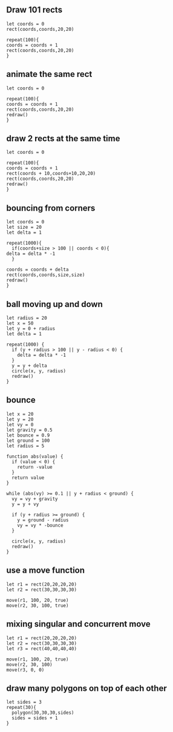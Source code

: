 ## Draw 101 rects

```
let coords = 0
rect(coords,coords,20,20)

repeat(100){
coords = coords + 1
rect(coords,coords,20,20)
}
```

## animate the same rect

```
let coords = 0

repeat(100){
coords = coords + 1
rect(coords,coords,20,20)
redraw()
}
```

## draw 2 rects at the same time

```
let coords = 0

repeat(100){
coords = coords + 1
rect(coords + 10,coords+10,20,20)
rect(coords,coords,20,20)
redraw()
}
```

## bouncing from corners

```
let coords = 0
let size = 20
let delta = 1

repeat(1000){
  if(coords+size > 100 || coords < 0){
delta = delta * -1
  }

coords = coords + delta
rect(coords,coords,size,size)
redraw()
}
```

## ball moving up and down

```
let radius = 20
let x = 50
let y = 0 + radius
let delta = 1

repeat(1000) {
  if (y + radius > 100 || y - radius < 0) {
    delta = delta * -1
  }
  y = y + delta
  circle(x, y, radius)
  redraw()
}
```

## bounce

```
let x = 20
let y = 20
let vy = 0
let gravity = 0.5
let bounce = 0.9
let ground = 100
let radius = 5

function abs(value) {
  if (value < 0) {
    return -value
  }
  return value
}

while (abs(vy) >= 0.1 || y + radius < ground) {
  vy = vy + gravity
  y = y + vy

  if (y + radius >= ground) {
    y = ground - radius
    vy = vy * -bounce
  }

  circle(x, y, radius)
  redraw()
}
```

## use a move function

```
let r1 = rect(20,20,20,20)
let r2 = rect(30,30,30,30)

move(r1, 100, 20, true)
move(r2, 30, 100, true)
```

## mixing singular and concurrent move

```
let r1 = rect(20,20,20,20)
let r2 = rect(30,30,30,30)
let r3 = rect(40,40,40,40)

move(r1, 100, 20, true)
move(r2, 30, 100)
move(r3, 0, 0)
```

## draw many polygons on top of each other

```
let sides = 3
repeat(30){
  polygon(30,30,30,sides)
  sides = sides + 1
}
```
